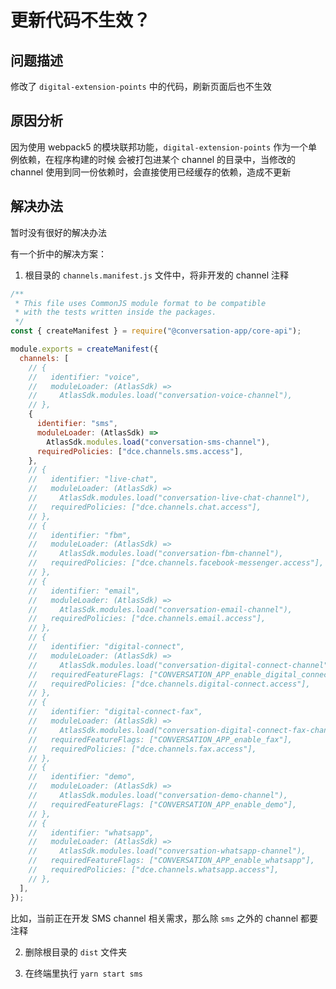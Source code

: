 # 更新代码不生效？

## 问题描述

修改了 `digital-extension-points` 中的代码，刷新页面后也不生效

## 原因分析

因为使用 webpack5 的模块联邦功能，`digital-extension-points` 作为一个单例依赖，在程序构建的时候
会被打包进某个 channel 的目录中，当修改的 channel 使用到同一份依赖时，会直接使用已经缓存的依赖，造成不更新

## 解决办法

暂时没有很好的解决办法

有一个折中的解决方案：

1. 根目录的 `channels.manifest.js` 文件中，将非开发的 channel 注释

```js
/**
 * This file uses CommonJS module format to be compatible
 * with the tests written inside the packages.
 */
const { createManifest } = require("@conversation-app/core-api");

module.exports = createManifest({
  channels: [
    // {
    //   identifier: "voice",
    //   moduleLoader: (AtlasSdk) =>
    //     AtlasSdk.modules.load("conversation-voice-channel"),
    // },
    {
      identifier: "sms",
      moduleLoader: (AtlasSdk) =>
        AtlasSdk.modules.load("conversation-sms-channel"),
      requiredPolicies: ["dce.channels.sms.access"],
    },
    // {
    //   identifier: "live-chat",
    //   moduleLoader: (AtlasSdk) =>
    //     AtlasSdk.modules.load("conversation-live-chat-channel"),
    //   requiredPolicies: ["dce.channels.chat.access"],
    // },
    // {
    //   identifier: "fbm",
    //   moduleLoader: (AtlasSdk) =>
    //     AtlasSdk.modules.load("conversation-fbm-channel"),
    //   requiredPolicies: ["dce.channels.facebook-messenger.access"],
    // },
    // {
    //   identifier: "email",
    //   moduleLoader: (AtlasSdk) =>
    //     AtlasSdk.modules.load("conversation-email-channel"),
    //   requiredPolicies: ["dce.channels.email.access"],
    // },
    // {
    //   identifier: "digital-connect",
    //   moduleLoader: (AtlasSdk) =>
    //     AtlasSdk.modules.load("conversation-digital-connect-channel"),
    //   requiredFeatureFlags: ["CONVERSATION_APP_enable_digital_connect"],
    //   requiredPolicies: ["dce.channels.digital-connect.access"],
    // },
    // {
    //   identifier: "digital-connect-fax",
    //   moduleLoader: (AtlasSdk) =>
    //     AtlasSdk.modules.load("conversation-digital-connect-fax-channel"),
    //   requiredFeatureFlags: ["CONVERSATION_APP_enable_fax"],
    //   requiredPolicies: ["dce.channels.fax.access"],
    // },
    // {
    //   identifier: "demo",
    //   moduleLoader: (AtlasSdk) =>
    //     AtlasSdk.modules.load("conversation-demo-channel"),
    //   requiredFeatureFlags: ["CONVERSATION_APP_enable_demo"],
    // },
    // {
    //   identifier: "whatsapp",
    //   moduleLoader: (AtlasSdk) =>
    //     AtlasSdk.modules.load("conversation-whatsapp-channel"),
    //   requiredFeatureFlags: ["CONVERSATION_APP_enable_whatsapp"],
    //   requiredPolicies: ["dce.channels.whatsapp.access"],
    // },
  ],
});
```

比如，当前正在开发 SMS channel 相关需求，那么除 `sms` 之外的 channel 都要注释

2. 删除根目录的 `dist` 文件夹

3. 在终端里执行 `yarn start sms`
